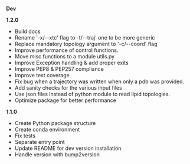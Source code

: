 **Dev**

**1.2.0**

- Build docs
- Rename '-x/--xtc' flag to -t/--traj' one to be more generic
- Replace mandatory topology argument to '-c/--coord' flag
- Improve performance of control functions.
- Move misc functions to a module utils.py
- Improve Exception handling & add proper exits
- Improve PEP8 & PEP257 compliance
- Improve test coverage
- Fix bug when a trajectory was written when only a pdb was provided.
- Add sanity checks for the various input files
- Use json files instead of python module to read lipid topologies.
- Optimize package for better performance

**1.1.0**

- Create Python package structure
- Create conda environment
- Fix tests
- Separate entry point
- Update README for dev version installation
- Handle version with bump2version
